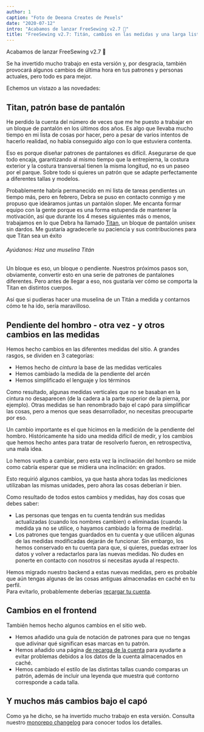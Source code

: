 ```yaml
---
author: 1
caption: "Foto de Deeana Creates de Pexels"
date: "2020-07-12"
intro: "Acabamos de lanzar FreeSewing v2.7 🎉"
title: "FreeSewing v2.7: Titán, cambios en las medidas y una larga lista de mejoras"
---
```



Acabamos de lanzar FreeSewing v2.7 🎉

Se ha invertido mucho trabajo en esta versión y, por desgracia, también provocará algunos cambios de última hora en tus patrones y personas actuales, pero todo es para mejor.

Echemos un vistazo a las novedades:

## Titan, patrón base de pantalón

He perdido la cuenta del número de veces que me he puesto a trabajar en un bloque de pantalón en los últimos dos años. Es algo que llevaba mucho tiempo en mi lista de cosas por hacer, pero a pesar de varios intentos de hacerlo realidad, no había conseguido algo con lo que estuviera contenta.

Eso es porque diseñar patrones de pantalones es difícil. Asegurarse de que todo encaja, garantizando al mismo tiempo que la entrepierna, la costura exterior y la costura transversal tienen la misma longitud, no es un paseo por el parque. Sobre todo si quieres un patrón que se adapte perfectamente a diferentes tallas y modelos.

Probablemente habría permanecido en mi lista de tareas pendientes un tiempo más, pero en febrero, Debra se puso en contacto conmigo y me propuso que ideáramos juntas un pantalón sloper. Me encanta formar equipo con la gente porque es una forma estupenda de mantener la motivación, así que durante los 4 meses siguientes más o menos, trabajamos en lo que Debra ha llamado [Titan](/designs/titan/), un bloque de pantalón unisex sin dardos. Me gustaría agradecerle su paciencia y sus contribuciones para que Titan sea un éxito

<Note>

###### Ayúdanos: Haz una muselina Titán 

Un bloque es eso, un bloque o pendiente. Nuestros próximos pasos son, obviamente, convertir esto en una serie de patrones de pantalones diferentes. Pero antes de llegar a eso, nos gustaría ver cómo se comporta la Titan en distintos cuerpos.

Así que si pudieras hacer una muselina de un Titán a medida y contarnos cómo te ha ido, sería maravilloso.

</Note>

## Pendiente del hombro - otra vez - y otros cambios en las medidas

Hemos hecho cambios en las diferentes medidas del sitio. A grandes rasgos, se dividen en 3 categorías:

 - Hemos hecho de *cintura* la base de las medidas verticales
 - Hemos cambiado la medida de la pendiente del arcén
 - Hemos simplificado el lenguaje y los términos

Como resultado, algunas medidas verticales que no se basaban en la cintura no desaparecen (de la cadera a la parte superior de la pierna, por ejemplo). Otras medidas se han renombrado bajo el capó para simplificar las cosas, pero a menos que seas desarrollador, no necesitas preocuparte por eso.

Un cambio importante es el que hicimos en la medición de la pendiente del hombro. Históricamente ha sido una medida difícil de medir, y los cambios que hemos hecho antes para tratar de resolverlo fueron, en retrospectiva, una mala idea.

Lo hemos vuelto a cambiar, pero esta vez la inclinación del hombro se mide como cabría esperar que se midiera una inclinación: en grados.

Esto requirió algunos cambios, ya que hasta ahora todas las mediciones utilizaban las mismas unidades, pero ahora las cosas deberían ir bien.

Como resultado de todos estos cambios y medidas, hay dos cosas que debes saber:

 - Las personas que tengas en tu cuenta tendrán sus medidas actualizadas (cuando los nombres cambien) o eliminadas (cuando la medida ya no se utilice, o hayamos cambiado la forma de medirla).
 - Los patrones que tengas guardados en tu cuenta y que utilicen algunas de las medidas modificadas dejarán de funcionar. Sin embargo, los hemos conservado en tu cuenta para que, si quieres, puedas extraer los datos y volver a redactarlos para las nuevas medidas. No dudes en ponerte en contacto con nosotros si necesitas ayuda al respecto.

<Tip>

Hemos migrado nuestro backend a estas nuevas medidas, pero es probable que aún tengas algunas de las cosas antiguas almacenadas en caché en tu perfil.  
Para evitarlo, probablemente deberías [recargar tu cuenta](/account/reload/).

</Tip>

## Cambios en el frontend

También hemos hecho algunos cambios en el sitio web.

 - Hemos añadido una guía de notación de patrones [](/docs/about/notation/) para que no tengas que adivinar qué significan esas marcas en tu patrón.
 - Hemos añadido una página [de recarga de la cuenta](/account/actions/reload/) para ayudarte a evitar problemas debidos a los datos de la cuenta almacenados en caché.
 - Hemos cambiado el estilo de las distintas tallas cuando comparas un patrón, además de incluir una leyenda que muestra qué contorno corresponde a cada talla.


## Y muchos más cambios bajo el capó

Como ya he dicho, se ha invertido mucho trabajo en esta versión. Consulta nuestro [monorepo changelog](https://github.com/freesewing/freesewing/blob/develop/CHANGELOG.md) para conocer todos los detalles.

